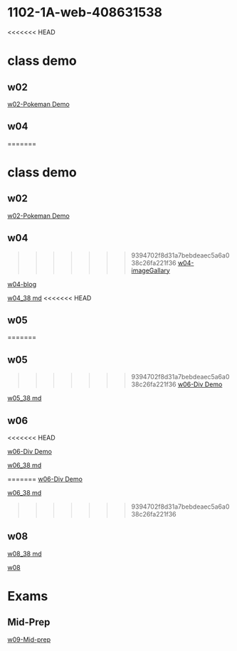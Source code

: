# 1102-1A-web-408631538
<<<<<<< HEAD

# class demo

## w02

[w02-Pokeman Demo](https://1102-1-a-web-408631538.vercel.app/20220301/pokeman.html)

## w04

=======
# class demo

## w02
[w02-Pokeman Demo](https://1102-1-a-web-408631538.vercel.app/20220301/pokeman.html)

## w04
>>>>>>> 9394702f8d31a7bebdeaec5a6a038c26fa221f36
[w04-imageGallary](https://1102-1-a-web-408631538.vercel.app/20220308/imageGallary.html)

[w04-blog](https://1102-1-a-web-408631538.vercel.app/20220308/blog.html)

[w04_38 md](https://github.com/silver0416/1102-1A-web-408631538/blob/main/demo/md/W4.md)
<<<<<<< HEAD

## w05

=======
## w05
>>>>>>> 9394702f8d31a7bebdeaec5a6a038c26fa221f36
[w06-Div Demo](https://1102-1-a-web-408631538.vercel.app/w05/div.html)

[w05_38 md](https://github.com/silver0416/1102-1A-web-408631538/blob/main/demo/md/w5.md)

## w06
<<<<<<< HEAD

[w06-Div Demo](https://1102-1-a-web-408631538.vercel.app/w06/div.html)

[w06_38 md](https://github.com/silver0416/1102-1A-web-408631538/blob/main/demo/md/w6.md)

=======
[w06-Div Demo](https://1102-1-a-web-408631538.vercel.app/w06/div.html)

[w06_38 md](https://github.com/silver0416/1102-1A-web-408631538/blob/main/demo/md/w6.md)
>>>>>>> 9394702f8d31a7bebdeaec5a6a038c26fa221f36
## w08

[w08_38 md](https://github.com/silver0416/1102-1A-web-408631538/blob/main/demo/md/w8.md)

[w08](https://1102-1-a-web-408631538.vercel.app)

# Exams

## Mid-Prep

[w09-Mid-prep](https://1102-1-a-web-408631538.vercel.app/w06/div.html)
